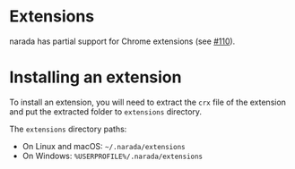 # Extensions

narada has partial support for Chrome extensions (see [#110](https://github.com/wexond/desktop/issues/110)).

# Installing an extension

To install an extension, you will need to extract the `crx` file of the extension and put the extracted folder to `extensions` directory.

The `extensions` directory paths:
- On Linux and macOS: `~/.narada/extensions`
- On Windows: `%USERPROFILE%/.narada/extensions`
